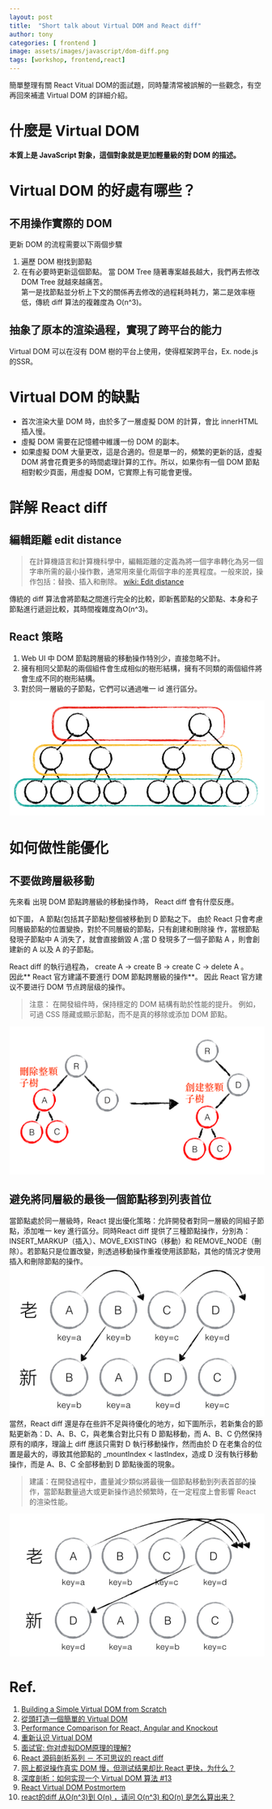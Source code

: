```yaml
---
layout: post
title:  "Short talk about Virtual DOM and React diff"
author: tony
categories: [ frontend ]
image: assets/images/javascript/dom-diff.png
tags: [workshop, frontend,react]
---
```

簡單整理有關 React Vitual DOM的面試題，同時釐清常被誤解的一些觀念，有空再回來補遣 Virtual DOM 的詳細介紹。

# 什麼是 Virtual DOM
**本質上是 JavaScript 對象，這個對象就是更加輕量級的對 DOM 的描述。**

# Virtual DOM 的好處有哪些？
## 不用操作實際的 DOM
更新 DOM 的流程需要以下兩個步驟
1. 遍歷 DOM 樹找到節點
2. 在有必要時更新這個節點。
當 DOM Tree 隨著專案越長越大，我們再去修改 DOM Tree 就越來越痛苦。  
第一是找節點並分析上下文的關係再去修改的過程耗時耗力，第二是效率極低，傳統 diff 算法的複雜度為 O(n^3)。
## 抽象了原本的渲染過程，實現了跨平台的能力
Virtual DOM 可以在沒有 DOM 樹的平台上使用，使得框架跨平台，Ex. node.js的SSR。
# Virtual DOM 的缺點
- 首次渲染大量 DOM 時，由於多了一層虛擬 DOM 的計算，會比 innerHTML 插入慢。
- 虛擬 DOM 需要在記憶體中維護一份 DOM 的副本。
- 如果虛擬 DOM 大量更改，這是合適的。但是單一的，頻繁的更新的話，虛擬 DOM 將會花費更多的時間處理計算的工作。所以，如果你有一個 DOM 節點相對較少頁面，用虛擬 DOM，它實際上有可能會更慢。
# 詳解 React diff
## 編輯距離 edit distance
> 在計算機語言和計算機科學中，編輯距離的定義為將一個字串轉化為另一個字串所需的最小操作數，通常用來量化兩個字串的差異程度。一般來說，操作包括：替換、插入和刪除。
[wiki: Edit distance](https://en.wikipedia.org/wiki/Edit_distance)


傳統的 diff 算法會將節點之間進行完全的比較，即新舊節點的父節點、本身和子節點進行遞迴比較，其時間複雜度為O(n^3)。
## React 策略
1. Web UI 中 DOM 節點跨層級的移動操作特別少，直接忽略不計。
2. 擁有相同父節點的兩個組件會生成相似的樹形結構，擁有不同類的兩個組件將會生成不同的樹形結構。
3. 對於同一層級的子節點，它們可以通過唯一 id 進行區分。

![](../../assets/images/javascript/vdom-level-comparison.png )

# 如何做性能優化
## 不要做跨層級移動
先來看 出現 DOM 節點跨層級的移動操作時， React diff 會有什麼反應。

如下圖， A 節點(包括其子節點)整個被移動到 D 節點之下。 由於 React 只會考慮同層級節點的位置變換，對於不同層級的節點，只有創建和刪除操 作，當根節點發現子節點中 A 消失了，就會直接銷毀 A ;當 D 發現多了一個子節點 A ，則會創建新的 A 以及 A 的子節點。

React diff 的執行過程為， create A -> create B -> create C -> delete A 。  
因此** React 官方建議不要進行 DOM 節點跨層級的操作**。
因此 React 官方建议不要进行 DOM 节点跨层级的操作。

> 注意： 在開發組件時，保持穩定的 DOM 結構有助於性能的提升。 例如，可過 CSS 隱藏或顯示節點，而不是真的移除或添加 DOM 節點。

![](../../assets/images/javascript/vdom-cross-level-moving.png )

## 避免將同層級的最後一個節點移到列表首位
當節點處於同一層級時，React 提出優化策略：允許開發者對同一層級的同組子節點，添加唯一 key 進行區分。同時React diff 提供了三種節點操作，分別為：INSERT_MARKUP（插入）、MOVE_EXISTING（移動）和 REMOVE_NODE（刪除）。若節點只是位置改變，則透過移動操作重複使用該節點，其他的情況才使用插入和刪除節點的操作。  
![](../../assets/images/javascript/vdom-level-moving.png )
當然，React diff 還是存在些許不足與待優化的地方，如下圖所示，若新集合的節點更新為：D、A、B、C，與老集合對比只有 D 節點移動，而 A、B、C 仍然保持原有的順序，理論上 diff 應該只需對 D 執行移動操作，然而由於 D 在老集合的位置是最大的，導致其他節點的 _mountIndex < lastIndex，造成 D 沒有執行移動操作，而是 A、B、C 全部移動到 D 節點後面的現象。

> 建議：在開發過程中，盡量減少類似將最後一個節點移動到列表首部的操作，當節點數量過大或更新操作過於頻繁時，在一定程度上會影響 React 的渲染性能。

![](../../assets/images/javascript/vdom-last-to-first.png )

# Ref.
1. [Building a Simple Virtual DOM from Scratch](https://dev.to/ycmjason/building-a-simple-virtual-dom-from-scratch-3d05#mount-node-target)
2. [從頭打造一個簡單的 Virtual DOM](https://blog.techbridge.cc/2019/02/04/vdom-from-scratch/)
3. [Performance Comparison for React, Angular and Knockout](http://chrisharrington.github.io/demos/performance/)
4. [重新认识 Virtual DOM](https://juejin.im/post/5d3ff99fe51d4561fb04beea)
5. [面试官: 你对虚拟DOM原理的理解?](https://juejin.im/post/5d3f3bf36fb9a06af824b3e2)
6. [React 源码剖析系列 － 不可思议的 react diff](https://zhuanlan.zhihu.com/p/20346379)
7. [网上都说操作真实 DOM 慢，但测试结果却比 React 更快，为什么？](https://www.zhihu.com/question/31809713)
8. [深度剖析：如何实现一个 Virtual DOM 算法 #13](https://github.com/livoras/blog/issues/13)
9. [React Virtual DOM Postmortem](https://medium.com/@js_tut/react-animated-tutorial-7a46fa3c2b96)
10. [react的diff 从O(n^3)到 O(n) ，请问 O(n^3) 和O(n) 是怎么算出来？](https://www.zhihu.com/question/66851503)
